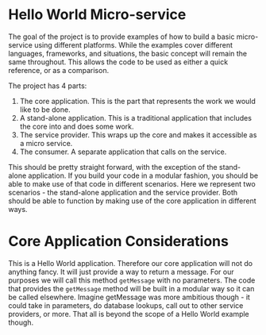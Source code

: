 # Hello World Micro-service

The goal of the project is to provide examples of how to build a basic micro-service using different platforms.  While the examples cover different languages, frameworks, and situations, the basic concept will remain the same throughout.  This allows the code to be used as either a quick reference, or as a comparison.

The project has 4 parts:

  1. The core application.  This is the part that represents the work we would like to be done.
  1. A stand-alone application.  This is a traditional application that includes the core into and does some work.
  1. The service provider.  This wraps up the core and makes it accessible as a micro service.
  1. The consumer.  A separate application that calls on the service.

  This should be pretty straight forward, with the exception of the stand-alone application.  If you build your code in a modular fashion, you should be able to make use of that code in different scenarios.  Here we represent two scenarios - the stand-alone application and the service provider.  Both should be able to function by making use of the core application in different ways.

# Core Application Considerations

This is a Hello World application.  Therefore our core application will not do anything fancy.  It will just provide a way to return a message.  For our purposes we will call this method `getMessage` with no parameters.  The code that provides the `getMessage` method will be built in a modular way so it can be called elsewhere.  Imagine getMessage was more ambitious though - it could take in parameters, do database lookups, call out to other service providers, or more.  That all is beyond the scope of a Hello World example though.
